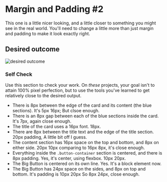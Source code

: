 # Margin and Padding #2

This one is a little nicer looking, and a little closer to something you might see in the real world. You'll need to change a little more than just margin and padding to make it look exactly right.

## Desired outcome
![desired outcome](./desired-outcome.png)

### Self Check
Use this section to check your work. On _these_ projects, your goal isn't to attain 100% pixel perfection, but to use the tools you've learned to get relatively close to the desired output.

- There is 8px between the edge of the card and its content (the blue sections).
It's 5px 16px;  But clsoe enough.
- There is an 8px gap between each of the blue sections inside the card.
It's 7px, again close enough.
- The title of the card uses a 16px font. 18px.
- There are 8px between the title text and the edge of the title section. 20px
padding, A little bit off I guess.
- The content section has 16px space on the top and bottom, and 8px on either side. 20px 10px comparing to 16px 8px, it's close enough.
- Everything inside the `.button-container` section is centered, and there is 8px padding. Yes, it's center, using flexbox. 10px 20px.
- The Big Button is centered on its own line. Yes. It's a block element now.
- The Big Button has 24px space on the sides, and 8px on top and bottom. 
It's padding is 10px 20px So 8px 24px, close enough.
